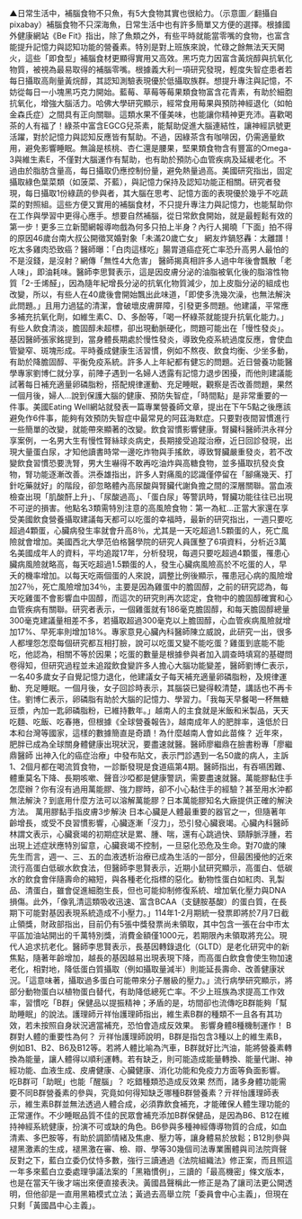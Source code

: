 ▲日常生活中，補腦食物不只魚，有5大食物其實也很給力。（示意圖／翻攝自pixabay）補腦食物不只深海魚，日常生活中也有許多簡單又方便的選擇。根據國外健康網站《Be Fit》指出，除了魚類之外，有些平時就能當零嘴的食物，也富含能提升記憶力與認知功能的營養素。特別是對上班族來說，忙碌之餘無法天天開火，這些「即食型」補腦食材更顯得實用又高效。黑巧克力因富含黃烷醇與抗氧化物質，被視為最易取得的補腦零嘴。根據義大利一項研究發現，輕度失智症患者若每日攝取高劑量黃烷醇，其認知測驗表現優於低攝取族群。想提升專注與記憶，不妨從每日一小塊黑巧克力開始。藍莓、草莓等莓果類食物富含花青素，有助於細胞抗氧化，增強大腦活力。哈佛大學研究顯示，經常食用莓果與預防神經退化（如帕金森氏症）之間具有正向關聯。這類水果不僅美味，也能讓你精神更充沛。喜歡喝茶的人有福了！綠茶中富含EGCG兒茶素，能幫助促進大腦連結性，讓神經訊號更活躍，對於記憶力與認知反應皆有幫助。不過，因綠茶含有咖啡因，仍需適量飲用，避免影響睡眠。無論是核桃、杏仁還是腰果，堅果類食物含有豐富的Omega-3與維生素E，不僅對大腦運作有幫助，也有助於預防心血管疾病及延緩老化。不過由於脂肪含量高，每日攝取仍應控制份量，避免熱量過高。美國研究指出，固定攝取綠色葉菜類（如菠菜、芥藍），與記憶力保持及認知功能正相關。研究者發現，每日攝取1份綠蔬的參與者，其大腦在思考、記憶方面的表現優於幾乎不吃蔬菜的對照組。這些方便又實用的補腦食材，不只提升專注力與記憶力，也能幫助你在工作與學習中更得心應手。想要自然補腦，從日常飲食開始，就是最輕鬆有效的第一步！更多三立新聞網報導吻戲為何多只拍上半身？內行人揭曉「下面」拍不得的原因46歲台南大叔公開徵冥婚對象「未滿20歲亡女」 網友炸鍋怒轟：太離譜！吃太多雞肉恐致癌？醫師曝：「白肉這樣吃」腸胃道癌症死亡率恐升高男人最怕的不是沒錢，是沒射？網傳「無性4大危害」 醫師揭真相許多人過中年後會飄散「老人味」，即油耗味。醫師李思賢表示，這是因皮膚分泌的油脂被氧化後的脂溶性物質「2-壬烯醛」，因為隨年紀增長分泌的抗氧化物質減少，加上皮脂分泌的組成也改變，所以，有些人在40歲後會開始飄出此味道，「即使多洗幾次澡，也無法解決此問題。」且用力過猛的清潔，會破壞皮膚屏障，引發更多問題。他建議，平常應多補充抗氧化劑，如維生素C、D、多酚等，「喝一杯綠茶就能提升抗氧化能力。」有些人飲食清淡，膽固醇未超標，卻出現動脈硬化，問題可能出在「慢性發炎」。基因醫師張家銘提到，當身體長期處於慢性發炎，導致免疫系統過度反應，會使血管變窄、斑塊形成。平時養成健康生活習慣，例如不熬夜、飲食均衡、少坐多動，有助於降膽固醇、平衡免疫系統。許多人上年紀都有健忘的問題。近日營養功能醫學專家劉博仁就分享，前陣子遇到一名婦人透露有記憶力退步困擾，而他則建議能試著每日補充適量卵磷脂粉，搭配規律運動、充足睡眠，觀察是否改善問題，果然一個月後，婦人...說到保護大腦的健康、預防失智症，「時間點」是非常重要的一件事。美國Eating Well網站就發表一篇專業營養師文章，提出在下午5點之後應該避免作6件事，能夠有效預防失智症中最常見的阿茲海默症。只要對夜間習慣進行一些簡單的改變，就能帶來顯著的改變。飲食習慣影響健康。腎臟科醫師洪永祥分享案例，一名男大生有慢性腎絲球炎病史，長期接受追蹤治療，近日回診發現，出現大量蛋白尿，才知他讀書時常一邊吃炸物與手搖飲，導致腎臟嚴重發炎，若不改變飲食習慣恐要洗腎，男大生嚇得不敢再吃油炸與高糖食物，並多攝取抗發炎食物，腎功能逐漸改善。洪泰雄指出，許多人對痛風的認識僅停留在「腳痛幾天、打針吃藥就好」的階段，卻忽略體內高尿酸與腎臟代謝負擔之間的深層關聯。當血液檢查出現「肌酸酐上升」、「尿酸過高」、「蛋白尿」等警訊時，腎臟功能往往已出現不可逆的損害。他點名3類需特別注意的高風險食物：第一為紅...正當大家還在享受美國飲食營養攝取建議每天都可以吃蛋的幸福時，最新的研究指出，一週只要吃超過4顆蛋，心臟病發生率就會升高8％，尤其是一天吃超過1.5顆蛋的人，死亡風險就會增加。美國西北大學范伯格醫學院的研究人員匯整了6項資料，分析近3萬名美國成年人的資料，平均追蹤17年，分析發現，每週只要吃超過4顆蛋，罹患心臟病風險就略高，每天吃超過1.5顆蛋的人，發生心臟病風險高於不吃蛋的人，早夭的機率增加。以每天吃兩個蛋的人來說，調整比例後顯示，罹患冠心病的風險增加27％，死亡風險增加34％，主要是因為雞蛋中的膽固醇，之前的研究認為，每天吃雞蛋不會影響血中固醇，而這次的研究則再次認定，食物中的膽固醇確實和心血管疾病有關聯。研究者表示，一個雞蛋就有186毫克膽固醇，和每天膽固醇總量300毫克建議量相差不多，若攝取超過300毫克以上膽固醇，心血管疾病風險就增加17%、早死率則增加18%。專家意見心臟內科醫師陳立威說，此研究一出，很多人都埋怨怎麼每個研究都互相打臉，說可以吃蛋又變不能吃蛋？雞蛋到底能不能吃，他認為，相關不等於因果；吃蛋的數量是根據參與者加入調查時填寫的基礎問卷得知，但研究過程並未追蹤飲食變許多人擔心大腦功能變差，醫師劉博仁表示，一名40多歲女子自覺記憶力退化，他建議女子每天補充適量卵磷脂粉，及規律運動、充足睡眠。一個月後，女子回診時表示，其腦袋已變得較清楚，講話也不再卡住。劉博仁表示，卵磷脂有助於大腦的記憶力、學習力。「我每天早餐喝一杯無糖豆漿，內加一匙卵磷脂粉，已維持數年。」越南人的主食就是米飯和米製品，天天吃麵、吃飯、吃春捲，但根據《全球營養報告》，越南成年人的肥胖率，遠低於日本和台灣等國家，這樣的數據簡直是奇蹟！為什麼越南人會如此苗條？ 近年來，肥胖已成為全球關身體健康出現狀況，要盡速就醫。醫師廖繼鼎在臉書粉專「廖繼鼎醫師 出神入化的癌症治療」中發布貼文，表示門診遇到一名50歲的病人，主訴1、2個月都在喝流質食物，一診斷發現是食道癌第4期。醫師指出，有吞嚥困難、體重莫名下降、長期咳嗽、聲音沙啞都是健康警訊，需要盡速就醫。萬能膠黏住手怎麼辦？你有沒有過用萬能膠、強力膠時，卻不小心黏住手的經驗？甚至用水沖都無法解決？到底用什麼方法可以溶解萬能膠？日本萬能膠知名大廠提供正確的解決方法。 萬用膠黏手指皮膚3步解決 日本心臟是人體最重要的器官之一，但隨著年齡增長，或受不良習慣影響，心臟逐漸「沒力」，恐引發心臟衰竭。心臟內科醫師林謂文表示，心臟衰竭的初期症狀是累、腫、喘，還有心跳過快、頸靜脈浮腫，若出現上述症狀應特別留意，心臟衰竭不控制，一旦惡化恐危及生命。對70歲的陳先生而言，週一、三、五的血液透析治療已成為生活的一部分，但最困擾他的近來流行高蛋白低碳水飲食法，但醫師李思賢表示，近期小鼠研究顯示，高蛋白、低碳水的飲食會伴隨壽命的縮短，與各種老化指標的惡化。動物性蛋白如紅肉、乳製品、清蛋白，雖會促進細胞生長，但也可能抑制修復系統、增加氧化壓力與DNA損傷。此外，「像乳清這類吸收迅速、富含BCAA（支鏈胺基酸）的蛋白質，在長期下可能對基因表現系統造成不小壓力。」114年1-2月期統一發票即將於7月7日截止領獎，財政部指出，目前仍有5張中獎發票尚未領取，其中包含一張在台中市太平區加油站開出的千萬特別獎，消費金額僅1000元，若期限內未領取將充公。現代人追求抗老化。醫師李思賢表示，長基因轉錄退化（GLTD）是老化研究中的新焦點，隨著年齡增加，越長的基因越易出現表現下降，而高蛋白飲食會使生物加速老化，相對地，降低蛋白質攝取（例如攝取量減半）則能延長壽命、改善健康狀況。「這意味著，攝取過多蛋白可能帶來分子層級的壓力。」流行病學研究顯示，將部分動物蛋白以植物蛋白替代，有助降低總死亡率。不少上班族為求提高工作效率，習慣吃「B群」保健品以提振精神；矛盾的是，坊間卻也流傳吃B群能夠「幫助睡眠」的說法。護理師亓祥怡護理師指出，維生素B群的種類不一且各有其功效，若未按照自身狀況適當補充，恐怕會造成反效果。 影響身體8種機制運作！ B群對人體的重要性為何？ 亓祥怡護理師說明，B群是指包含3種以上的維生素B，例如B1、B2、B6及B12等。若將人體比喻為汽車，B群就好比汽油，能將營養素轉換為能量，讓人體得以順利運轉。若有缺乏，則可能造成能量轉換、能量代謝、神經功能、血液生成、皮膚健康、心臟健康、消化功能和免疫力方面等負面影響。 吃B群可「助眠」也能「醒腦」？ 吃錯種類恐造成反效果 然而，諸多身體功能需要不同B群營養素的參與，究竟如何得知缺乏哪種B群營養素？亓祥怡護理師表示，維生素B群並無法透過人體合成，必須靠飲食補充，才能確保人體生理功能的正常運作。不少睡眠品質不佳的民眾會補充添加B群保健品，是因為B6、B12在維持神經系統健康，扮演不可或缺的角色。B6參與多種神經傳導物質的合成，如血清素、多巴胺等，有助於調節情緒及焦慮、壓力等，讓身體易於放鬆；B12則參與褪黑激素的生成，褪黑激在審、檢、辯、學等30幾個司法專業團體與司法院齊聲反對之下，藍白立委仍仗恃多數，強行三讀通過《法院組織法》修正案，而且照這一年多來藍白立委處理爭議法案的「黑箱慣例」，三讀的「最高機密」條文版本，也是在當天午後才端出來便直接表決。黃國昌聲稱此一修正是為了讓司法更公開透明，但他卻是一直用黑箱模式立法；黃過去高舉立院「委員會中心主義」，但現在只剩「黃國昌中心主義」。